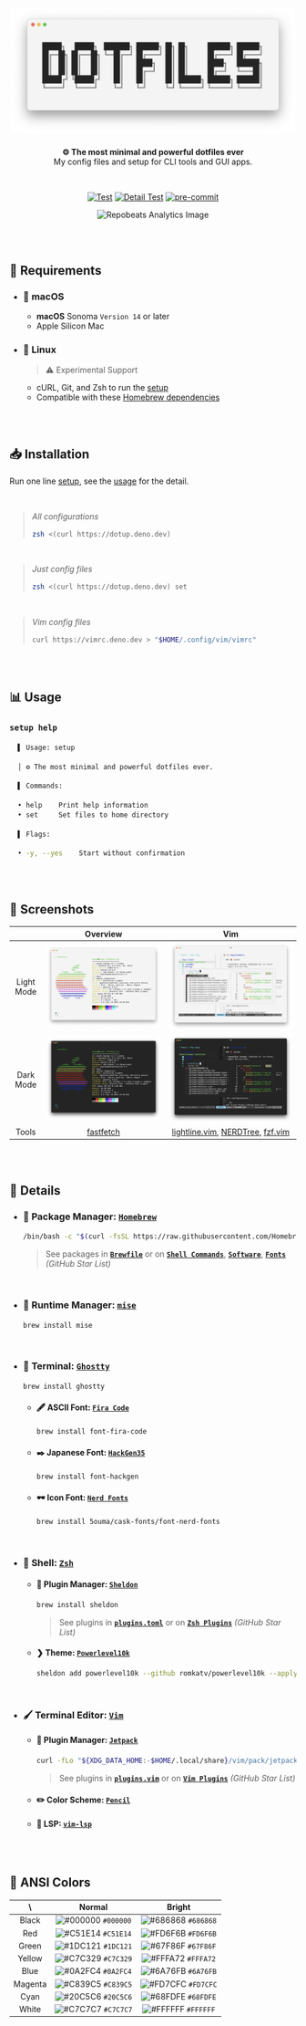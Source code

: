 <h1 align="center">
  <picture>
    <source
      srcset="https://raw.githubusercontent.com/5ouma/dotfiles/main/docs/images/header/header-light.png"
      media="(prefers-color-scheme: light)"
    />
    <source
      srcset="https://raw.githubusercontent.com/5ouma/dotfiles/main/docs/images/header/header-dark.png"
      media="(prefers-color-scheme: dark)"
    />
    <!-- markdownlint-disable MD013 -->
    <img width=500px alt="header" src="https://raw.githubusercontent.com/5ouma/dotfiles/main/docs/images/header/header-light.png" />
  </picture>
</h1>

<div align="center">

**⚙ The most minimal and powerful dotfiles ever** <br />
My config files and setup for CLI tools and GUI apps.

<br />

[![Test](https://img.shields.io/github/actions/workflow/status/5ouma/dotfiles/test.yml?label=Test&style=flat-square)](https://github.com/5ouma/dotfiles/actions/workflows/test.yml)
[![Detail Test](https://img.shields.io/github/actions/workflow/status/5ouma/dotfiles/detail-test.yml?label=Detail%20Test&style=flat-square)](https://github.com/5ouma/dotfiles/actions/workflows/detail-test.yml)
[![pre-commit](https://img.shields.io/github/actions/workflow/status/5ouma/dotfiles/pre-commit.yml?label=pre-commit&style=flat-square)](https://github.com/5ouma/dotfiles/actions/workflows/pre-commit.yml)

![Repobeats Analytics Image](https://repobeats.axiom.co/api/embed/582e65bd5fb58fbbc0ecbb2947a391efde3d9516.svg)

</div>

<br /><br />

## 🔐 Requirements

- ### 🍎 macOS

  - **macOS** Sonoma `Version 14` or later
  - Apple Silicon Mac

- ### 🐧 Linux

  > ⚠️ Experimental Support

  - cURL, Git, and Zsh to run the [setup](./setup)
  - Compatible with these [Homebrew dependencies](https://docs.brew.sh/Homebrew-on-Linux#requirements)

<br /><br />

## 📥 Installation

Run one line [setup](./setup), see the [usage](#-usage) for the detail.

<br />

> _All configurations_
>
> ```sh
> zsh <(curl https://dotup.deno.dev)
> ```

<br />

> _Just config files_
>
> ```sh
> zsh <(curl https://dotup.deno.dev) set
> ```

<br />

> _Vim config files_
>
> ```sh
> curl https://vimrc.deno.dev > "$HOME/.config/vim/vimrc"
> ```

<br /><br />

## 📊 Usage

### `setup help`

```sh
  ▌ Usage: setup

  │ ⚙️ The most minimal and powerful dotfiles ever.

  ▌ Commands:

  • help    Print help information
  • set     Set files to home directory

  ▌ Flags:

  • -y, --yes    Start without confirmation
```

<br /><br />

## 🌄 Screenshots

|            |      Overview       |                  Vim                   |
| :--------: | :-----------------: | :------------------------------------: |
| Light Mode | ![Overview - Light] |             ![Vim - Light]             |
| Dark Mode  | ![Overview - Dark]  |             ![Vim - Dark]              |
|   Tools    |     [fastfetch]     | [lightline.vim], [NERDTree], [fzf.vim] |

[Overview - Light]: ./images/screenshots/light/overview.png
[Overview - Dark]: ./images/screenshots/dark/overview.png
[Vim - Light]: ./images/screenshots/light/vim.png
[Vim - Dark]: ./images/screenshots/dark/vim.png
[fastfetch]: https://github.com/fastfetch-cli/fastfetch
[lightline.vim]: https://github.com/itchyny/lightline.vim
[NERDTree]: https://github.com/preservim/nerdtree
[fzf.vim]: https://github.com/junegunn/fzf.vim

<br /><br />

## 📝 Details

- ### 🍺 Package Manager: [`Homebrew`](https://brew.sh)

  ```sh
  /bin/bash -c "$(curl -fsSL https://raw.githubusercontent.com/Homebrew/install/HEAD/install.sh)"
  ```

  > See packages in **[`Brewfile`]**
  > or on **[`Shell Commands`]**, **[`Software`]**, **[`Fonts`]** _(GitHub Star List)_

  [`Brewfile`]: ./data/Brewfile
  [`Shell Commands`]: https://github.com/stars/5ouma/lists/shell-commands
  [`Software`]: https://github.com/stars/5ouma/lists/software
  [`Fonts`]: https://github.com/stars/5ouma/lists/fonts

<br />

- ### 📼 Runtime Manager: [`mise`](https://github.com/jdx/mise)

  ```sh
  brew install mise
  ```

<br />

- ### 👻 Terminal: [`Ghostty`](https://ghostty.org)

  ```sh
  brew install ghostty
  ```

  - #### 🖋 ASCII Font: [`Fira Code`](https://github.com/tonsky/FiraCode)

    ```sh
    brew install font-fira-code
    ```

  - #### ✒️ Japanese Font: [`HackGen35`](https://github.com/yuru7/hackgen)

    ```sh
    brew install font-hackgen
    ```

  - #### 🕶️ Icon Font: [`Nerd Fonts`](https://www.nerdfonts.com)

    ```sh
    brew install 5ouma/cask-fonts/font-nerd-fonts
    ```

<br />

- ### 🐚 Shell: [`Zsh`](https://zsh.org)

  - #### 🔌 Plugin Manager: [`Sheldon`](https://github.com/rossmacarthur/sheldon)

    ```sh
    brew install sheldon
    ```

    > See plugins in **[`plugins.toml`]**
    > or on **[`Zsh Plugins`]** _(GitHub Star List)_

    [`plugins.toml`]: ./config/sheldon/.config/sheldon/plugins.toml
    [`Zsh Plugins`]: https://github.com/stars/5ouma/lists/zsh-plugins

  - #### ❯ Theme: [`Powerlevel10k`](https://github.com/romkatv/powerlevel10k)

    ```sh
    sheldon add powerlevel10k --github romkatv/powerlevel10k --apply source
    ```

<br />

- ### 🖌 Terminal Editor: [`Vim`](https://www.vim.org)

  - #### 🚀 Plugin Manager: [`Jetpack`](https://github.com/5ouma/vim-jetpack)

    ```sh
    curl -fLo "${XDG_DATA_HOME:-$HOME/.local/share}/vim/pack/jetpack/opt/vim-jetpack/plugin/jetpack.vim" --create-dirs https://raw.githubusercontent.com/tani/vim-jetpack/master/plugin/jetpack.vim
    ```

    > See plugins in **[`plugins.vim`]**
    > or on **[`Vim Plugins`]** _(GitHub Star List)_

    [`plugins.vim`]: ./config/vim/.config/vim/plugins.vim
    [`Vim Plugins`]: https://github.com/stars/5ouma/lists/vim-plugins

  - #### ✏️ Color Scheme: [`Pencil`](https://github.com/5ouma/vim-colors-pencil)

  - #### 💾 LSP: [`vim-lsp`](https://github.com/prabirshrestha/vim-lsp)

<br /><br />

## 🎨 ANSI Colors

|   \     |        Normal        |        Bright        |
| :-----: | :------------------: | :------------------: |
|  Black  | ![#000000] `#000000` | ![#686868] `#686868` |
|   Red   | ![#C51E14] `#C51E14` | ![#FD6F6B] `#FD6F6B` |
|  Green  | ![#1DC121] `#1DC121` | ![#67F86F] `#67F86F` |
| Yellow  | ![#C7C329] `#C7C329` | ![#FFFA72] `#FFFA72` |
|  Blue   | ![#0A2FC4] `#0A2FC4` | ![#6A76FB] `#6A76FB` |
| Magenta | ![#C839C5] `#C839C5` | ![#FD7CFC] `#FD7CFC` |
|  Cyan   | ![#20C5C6] `#20C5C6` | ![#68FDFE] `#68FDFE` |
|  White  | ![#C7C7C7] `#C7C7C7` | ![#FFFFFF] `#FFFFFF` |

[#000000]: https://via.placeholder.com/15/000000/000000.png
[#686868]: https://via.placeholder.com/15/686868/686868.png
[#C51E14]: https://via.placeholder.com/15/C51E14/C51E14.png
[#FD6F6B]: https://via.placeholder.com/15/FD6F6B/FD6F6B.png
[#1DC121]: https://via.placeholder.com/15/1DC121/1DC121.png
[#67F86F]: https://via.placeholder.com/15/67F86F/67F86F.png
[#C7C329]: https://via.placeholder.com/15/C7C329/C7C329.png
[#FFFA72]: https://via.placeholder.com/15/FFFA72/FFFA72.png
[#0A2FC4]: https://via.placeholder.com/15/0A2FC4/0A2FC4.png
[#6A76FB]: https://via.placeholder.com/15/6A76FB/6A76FB.png
[#C839C5]: https://via.placeholder.com/15/C839C5/C839C5.png
[#FD7CFC]: https://via.placeholder.com/15/FD7CFC/FD7CFC.png
[#20C5C6]: https://via.placeholder.com/15/20C5C6/20C5C6.png
[#68FDFE]: https://via.placeholder.com/15/68FDFE/68FDFE.png
[#C7C7C7]: https://via.placeholder.com/15/C7C7C7/C7C7C7.png
[#FFFFFF]: https://via.placeholder.com/15/FFFFFF/FFFFFF.png

